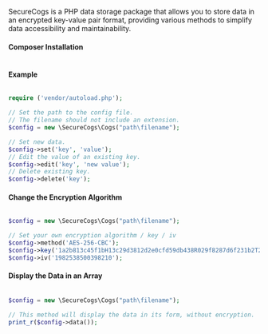 SecureCogs is a PHP data storage package that allows you to store data in an encrypted key-value pair format, providing various methods to simplify data accessibility and maintainability.

#### Composer Installation
``` bash

```

#### Example
``` php

require ('vendor/autoload.php');

// Set the path to the config file.
// The filename should not include an extension.
$config = new \SecureCogs\Cogs("path\filename");

// Set new data.
$config->set('key', 'value');
// Edit the value of an existing key.
$config->edit('key', 'new value');
// Delete existing key.
$config->delete('key');
```

#### Change the Encryption Algorithm
``` php

$config = new \SecureCogs\Cogs("path\filename");

// Set your own encryption algorithm / key / iv
$config->method('AES-256-CBC');
$config->key('1a2b813c45f1bH13c29d3812d2e0cfd59db438R029f8287d6f231b2T2079b343');
$config->iv('1982538500398210');
```

#### Display the Data in an Array
``` php
	
$config = new \SecureCogs\Cogs("path\filename");

// This method will display the data in its form, without encryption.
print_r($config->data());
```